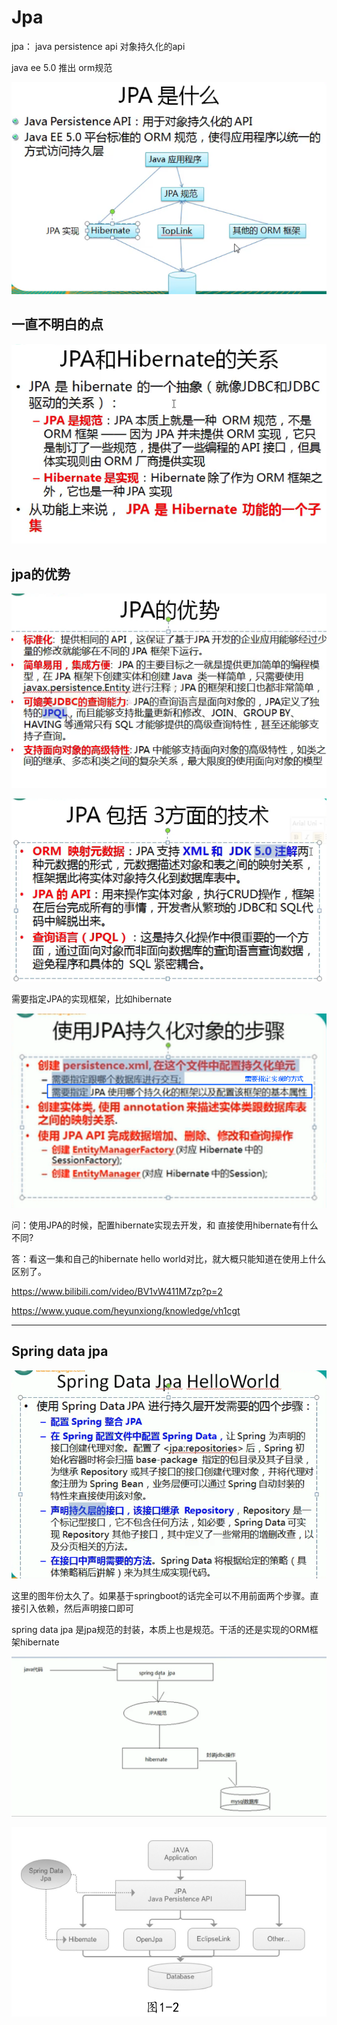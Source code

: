 # Jpa

jpa： java persistence api  对象持久化的api

java ee 5.0 推出 orm规范

![image-20211126105552235](_assets/Jpa/image-20211126105552235.png)



## 一直不明白的点

![image-20211126105628051](_assets/Jpa/image-20211126105628051.png)

## jpa的优势

![image-20211126105820815](_assets/Jpa/image-20211126105820815.png)

![image-20211126105841935](_assets/Jpa/image-20211126105841935.png)

需要指定JPA的实现框架，比如hibernate

![image-20211126105940202](_assets/Jpa/image-20211126105940202.png)



问：使用JPA的时候，配置hibernate实现去开发，和 直接使用hibernate有什么不同?

答：看这一集和自己的hibernate hello world对比，就大概只能知道在使用上什么区别了。

https://www.bilibili.com/video/BV1vW411M7zp?p=2

https://www.yuque.com/heyunxiong/knowledge/vh1cgt



---



## Spring data jpa

![image-20211126155609476](_assets/Jpa/image-20211126155609476.png)

这里的图年份太久了。如果基于springboot的话完全可以不用前面两个步骤。直接引入依赖，然后声明接口即可



spring data jpa 是jpa规范的封装，本质上也是规范。干活的还是实现的ORM框架hibernate

![image-20211126160458989](_assets/Jpa/image-20211126160458989.png)

![image-20211126163229779](_assets/Jpa/image-20211126163229779.png)